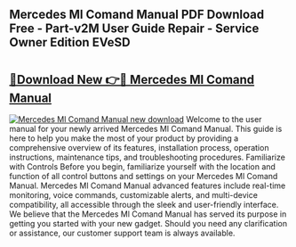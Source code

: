 ## Mercedes Ml Comand Manual PDF Download Free - Part-v2M User Guide Repair - Service Owner Edition EVeSD

# <h2><a href="http://bc63780.oget.top/?id=Mercedes+Ml+Comand+Manual">🔗Download New 👉🔴 Mercedes Ml Comand Manual</a></h2>

[![Mercedes Ml Comand Manual new download](https://i.imgur.com/5g1atiW.png)](http://bc63780.oget.top/?id=Mercedes+Ml+Comand+Manual)
Welcome to the user manual for your newly arrived Mercedes Ml Comand Manual. This guide is here to help you make the most of your product by providing a comprehensive overview of its features, installation process, operation instructions, maintenance tips, and troubleshooting procedures. Familiarize with Controls Before you begin, familiarize yourself with the location and function of all control buttons and settings on your Mercedes Ml Comand Manual. Mercedes Ml Comand Manual advanced features include real-time monitoring, voice commands, customizable alerts, and multi-device compatibility, all accessible through the sleek and user-friendly interface. We believe that the Mercedes Ml Comand Manual has served its purpose in getting you started with your new gadget. Should you need any clarification or assistance, our customer support team is always available.
